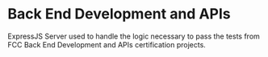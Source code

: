# Back End Development and APIs

ExpressJS Server used to handle the logic necessary to pass the tests from FCC Back End Development and APIs certification projects.
